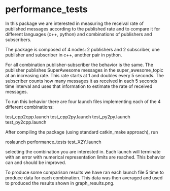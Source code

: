 # performance_tests

In this package we are interested in measuring
the receival rate of published messages according
to the published rate and to compare it for different
languages (c++, python) and combinations of publishers
and subscribers.

The package is composed of 4 nodes: 2 publishers and 2
subscriber, one publisher and subscriber in c++, another 
pair in python.

For all combination publisher-subscriber the behavior is
the same. The publisher publishes SuperAwesome messages
in the super_awesome_topic at an increasing rate. This 
rate starts at 1 and doubles every 5 seconds. The 
subscriber counts how many messages it as received in
each 5 seconds time interval and uses that information
to estimate the rate of received messages.

To run this behavior there are four launch files
implementing each of the 4 different combinations:

test_cpp2cpp.launch
test_cpp2py.launch
test_py2py.launch
test_py2cpp.launch

After compiling the package (using standard catkin_make approach), run

roslaunch performance_tests test_X2Y.launch

selecting the combination you are interested in. Each 
launch will terminate with an error with numerical
representation limits are reached. This behavior can and
should be improved.

To produce some comparison results we have ran each launch
file 5 time to produce data for each combination. This data was then averaged and used to produced the results
shown in graph_results.png.